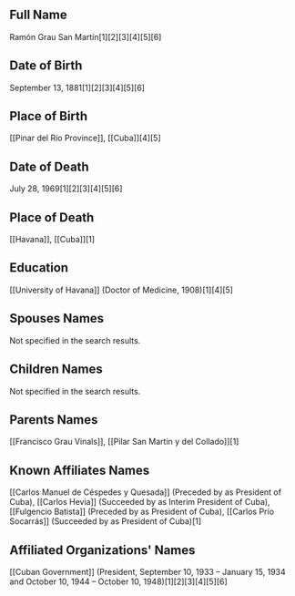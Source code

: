 ## Full Name
Ramón Grau San Martín[1][2][3][4][5][6]

## Date of Birth
September 13, 1881[1][2][3][4][5][6]

## Place of Birth
[[Pinar del Río Province]], [[Cuba]][4][5]

## Date of Death
July 28, 1969[1][2][3][4][5][6]

## Place of Death
[[Havana]], [[Cuba]][1]

## Education
[[University of Havana]] (Doctor of Medicine, 1908)[1][4][5]

## Spouses Names
Not specified in the search results.

## Children Names
Not specified in the search results.

## Parents Names
[[Francisco Grau Vinals]], [[Pilar San Martin y del Collado]][1]

## Known Affiliates Names
[[Carlos Manuel de Céspedes y Quesada]] (Preceded by as President of Cuba), [[Carlos Hevia]] (Succeeded by as Interim President of Cuba), [[Fulgencio Batista]] (Preceded by as President of Cuba), [[Carlos Prío Socarrás]] (Succeeded by as President of Cuba)[1]

## Affiliated Organizations' Names
[[Cuban Government]] (President, September 10, 1933 – January 15, 1934 and October 10, 1944 – October 10, 1948)[1][2][3][4][5][6]

